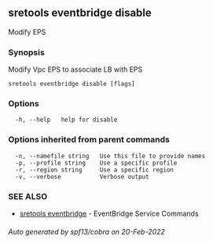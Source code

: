 ## sretools eventbridge disable

Modify EPS

### Synopsis

Modify Vpc EPS to associate LB with EPS

```
sretools eventbridge disable [flags]
```

### Options

```
  -h, --help   help for disable
```

### Options inherited from parent commands

```
  -n, --namefile string   Use this file to provide names
  -p, --profile string    Use a specific profile
  -r, --region string     Use a specific region
  -v, --verbose           Verbose output
```

### SEE ALSO

* [sretools eventbridge](sretools_eventbridge.md)	 - EventBridge Service Commands

###### Auto generated by spf13/cobra on 20-Feb-2022
